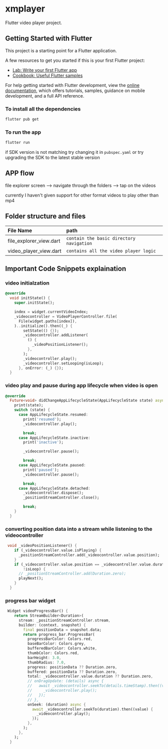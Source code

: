 # xmplayer

Flutter video player project.
##  Getting Started with Flutter

This project is a starting point for a Flutter application.

A few resources to get you started if this is your first Flutter project:

- [Lab: Write your first Flutter app](https://docs.flutter.dev/get-started/codelab)
- [Cookbook: Useful Flutter samples](https://docs.flutter.dev/cookbook)

For help getting started with Flutter development, view the
[online documentation](https://docs.flutter.dev/), which offers tutorials,
samples, guidance on mobile development, and a full API reference.


### To install all the dependencies
```bash
flutter pub get
```

### To run the app
```bash
flutter run
```

if SDK version is not matching try changing it in `pubspec.yaml` or try upgrading the SDK to the latest stable version

## APP flow 

file explorer screen --> navigate through the folders --> tap on the videos

currently I haven't given support for other format videos to play other than mp4

## Folder structure and files

| **File Name** | **path**                                        | 
| :------------- | :----------------------------------------------------------- |
| file_explorer_view.dart  | `contain the basic directory navigation` |
| video_player_view.dart  | `contains all the video player logic` | 

## Important Code Snippets explaination

### video initialzation 

```dart
@override
  void initState() {
    super.initState();

    index = widget.currentVideoIndex;
    _videocontroller = VideoPlayerController.file(
      File(widget.paths[index]),
    )..initialize().then((_) {
        setState(() {});
        _videocontroller.addListener(
          () {
            _videoPositionListener();
          },
        );
        _videocontroller.play();
        _videocontroller.setLooping(isLoop);
      }, onError: (_) {});
  }

```

### video play and pause during app lifecycle when video is open

```dart
@override
  Future<void> didChangeAppLifecycleState(AppLifecycleState state) async {
    print(state);
    switch (state) {
      case AppLifecycleState.resumed:
        print('resumed');
        _videocontroller.play();

        break;
      case AppLifecycleState.inactive:
        print('inactive');

        _videocontroller.pause();

        break;
      case AppLifecycleState.paused:
        print('paused');
        _videocontroller.pause();

        break;
      case AppLifecycleState.detached:
        _videocontroller.dispose();
        _positionStreamController.close();

        break;
    }
  }
```

### converting position data into a stream while listening to the videocontroller

```dart
 void _videoPositionListener() {
    if (_videocontroller.value.isPlaying) {
      _positionStreamController.add(_videocontroller.value.position);
    }
    if (_videocontroller.value.position == _videocontroller.value.duration &&
        !isLoop) {
      // _positionStreamController.add(Duration.zero);
      playNext();
    }
  }
```

### progress bar widget

```dart
 Widget videoProgressBar() {
    return StreamBuilder<Duration>(
      stream: _positionStreamController.stream,
      builder: (context, snapshot) {
        final positionData = snapshot.data;
        return progress_bar.ProgressBar(
          progressBarColor: Colors.red,
          baseBarColor: Colors.grey,
          bufferedBarColor: Colors.white,
          thumbColor: Colors.red,
          barHeight: 3.0,
          thumbRadius: 7.0,
          progress: positionData ?? Duration.zero,
          buffered: positionData ?? Duration.zero,
          total: _videocontroller.value.duration ?? Duration.zero,
          // onDragUpdate: (details) async {
          //   await _videocontroller.seekTo(details.timeStamp).then((value) {
          //     _videocontroller.play();
          //   });
          // },
          onSeek: (duration) async {
            await _videocontroller.seekTo(duration).then((value) {
              _videocontroller.play();
            });
          },
        );
      },
    );
  }
```




